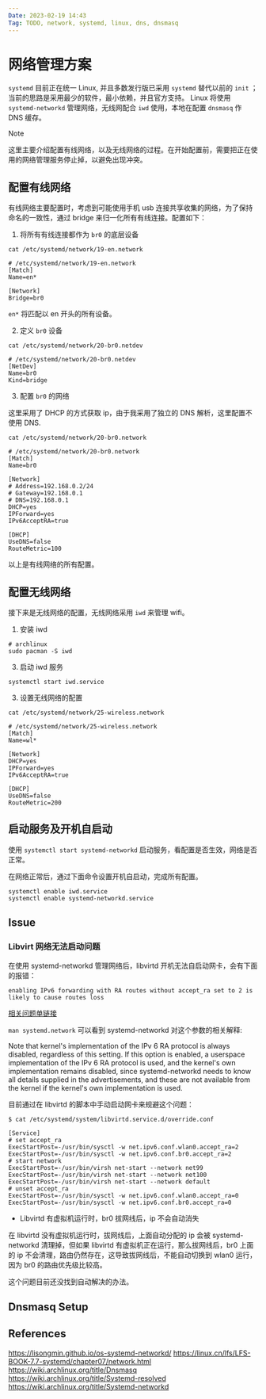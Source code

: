 ```yaml
---
Date: 2023-02-19 14:43
Tag: TODO, network, systemd, linux, dns, dnsmasq
---
```


# 网络管理方案

`systemd` 目前正在统一 Linux, 并且多数发行版已采用 `systemd` 替代以前的 `init` ；
当前的思路是采用最少的软件，最小依赖，并且官方支持。
Linux 将使用 `systemd-networkd` 管理网络，无线网配合 `iwd` 使用，本地在配置 `dnsmasq` 作 DNS 缓存。

> [!note] 
> 这里主要介绍配置有线网络，以及无线网络的过程。在开始配置前，需要把正在使用的网络管理服务停止掉，以避免出现冲突。

## 配置有线网络

有线网络主要配置时，考虑到可能使用手机 usb 连接共享收集的网络，为了保持命名的一致性，通过 bridge 来归一化所有有线连接。配置如下：

1.  将所有有线连接都作为 `br0` 的底层设备

```shell
cat /etc/systemd/network/19-en.network
```

```
# /etc/systemd/network/19-en.network
[Match]
Name=en*

[Network]
Bridge=br0
```

`en*` 将匹配以 en 开头的所有设备。

2.  定义 `br0` 设备

```
cat /etc/systemd/network/20-br0.netdev
```

```
# /etc/systemd/network/20-br0.netdev
[NetDev]
Name=br0
Kind=bridge
```

3.  配置 `br0` 的网络

这里采用了 DHCP 的方式获取 ip，由于我采用了独立的 DNS 解析，这里配置不使用 DNS.

```
cat /etc/systemd/network/20-br0.network
```

```
# /etc/systemd/network/20-br0.network
[Match]
Name=br0

[Network]
# Address=192.168.0.2/24
# Gateway=192.168.0.1
# DNS=192.168.0.1
DHCP=yes
IPForward=yes
IPv6AcceptRA=true

[DHCP]
UseDNS=false
RouteMetric=100
```

以上是有线网络的所有配置。

## 配置无线网络

接下来是无线网络的配置，无线网络采用 `iwd` 来管理 wifi。

1.  安装 iwd 
```
# archlinux
sudo pacman -S iwd
```

3.  启动 iwd 服务
```
systemctl start iwd.service
```

3.  设置无线网络的配置
```
cat /etc/systemd/network/25-wireless.network
```

```
# /etc/systemd/network/25-wireless.network
[Match]
Name=wl*

[Network]
DHCP=yes
IPForward=yes
IPv6AcceptRA=true

[DHCP]
UseDNS=false
RouteMetric=200
```

## 启动服务及开机自启动

使用 `systemctl start systemd-networkd` 启动服务，看配置是否生效，网络是否正常。

在网络正常后，通过下面命令设置开机自启动，完成所有配置。

```
systemctl enable iwd.service
systemctl enable systemd-networkd.service
```

## Issue

### Libvirt 网络无法启动问题

在使用 systemd-networkd 管理网络后，libvirtd 开机无法自启动网卡，会有下面的报错：

```
enabling IPv6 forwarding with RA routes without accept_ra set to 2 is likely to cause routes loss
```

[相关问题单链接](https://bugzilla.redhat.com/show_bug.cgi?id=1639087)

`man systemd.network` 可以看到 systemd-networkd 对这个参数的相关解释:

Note that kernel's implementation of the IPv 6 RA protocol is always disabled, regardless of this setting. If this option is enabled, a userspace implementation of the IPv 6 RA protocol is used, and the kernel's own implementation remains disabled, since systemd-networkd needs to know all details supplied in the advertisements, and these are not available from the kernel if the kernel's own implementation is used.

目前通过在 libvirtd 的脚本中手动启动网卡来规避这个问题：

```
$ cat /etc/systemd/system/libvirtd.service.d/override.conf
```

```
[Service]
# set accept_ra
ExecStartPost=-/usr/bin/sysctl -w net.ipv6.conf.wlan0.accept_ra=2
ExecStartPost=-/usr/bin/sysctl -w net.ipv6.conf.br0.accept_ra=2
# start network
ExecStartPost=-/usr/bin/virsh net-start --network net99
ExecStartPost=-/usr/bin/virsh net-start --network net100
ExecStartPost=-/usr/bin/virsh net-start --network default
# unset accept_ra
ExecStartPost=-/usr/bin/sysctl -w net.ipv6.conf.wlan0.accept_ra=0
ExecStartPost=-/usr/bin/sysctl -w net.ipv6.conf.br0.accept_ra=0
```

- Libvirtd 有虚拟机运行时，br0 拔网线后，ip 不会自动消失

在 libvirtd 没有虚拟机运行时，拔网线后，上面自动分配的 ip 会被 systemd-networkd 清理掉，但如果 libvirtd 有虚拟机正在运行，那么拔网线后，br0 上面的 ip 不会清理，路由仍然存在，这导致拔网线后，不能自动切换到 wlan0 运行，因为 br0 的路由优先级比较高。

这个问题目前还没找到自动解决的办法。

## Dnsmasq Setup

## References

https://lisongmin.github.io/os-systemd-networkd/
https://linux.cn/lfs/LFS-BOOK-7.7-systemd/chapter07/network.html
https://wiki.archlinux.org/title/Dnsmasq
https://wiki.archlinux.org/title/Systemd-resolved
https://wiki.archlinux.org/title/Systemd-networkd
